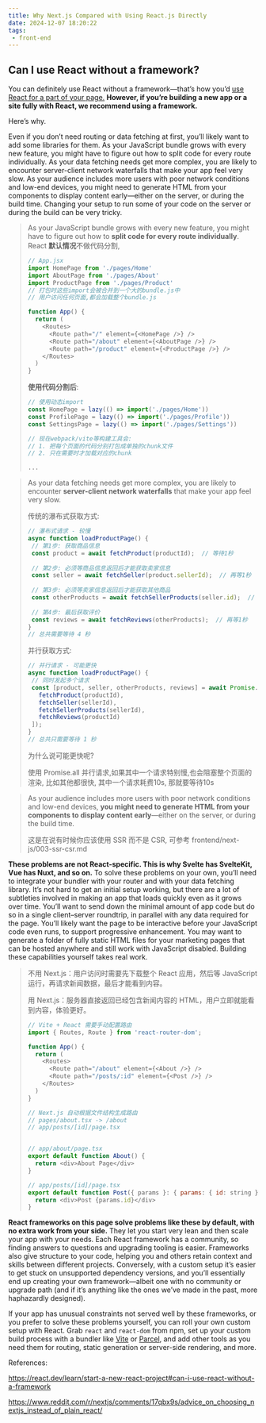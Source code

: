 ```yaml
---
title: Why Next.js Compared with Using React.js Directly
date: 2024-12-07 18:20:22
tags:
 - front-end
---
```


## **Can I use React without a framework?** 

You can definitely use React without a framework—that’s how you’d [use React for a part of your page.](https://react.dev/learn/add-react-to-an-existing-project#using-react-for-a-part-of-your-existing-page) **However, if you’re building a new app or a site fully with React, we recommend using a framework.**

Here’s why.

Even if you don’t need routing or data fetching at first, you’ll likely want to add some libraries for them. As your JavaScript bundle grows with every new feature, you might have to figure out how to split code for every route individually. As your data fetching needs get more complex, you are likely to encounter server-client network waterfalls that make your app feel very slow. As your audience includes more users with poor network conditions and low-end devices, you might need to generate HTML from your components to display content early—either on the server, or during the build time. Changing your setup to run some of your code on the server or during the build can be very tricky.

> As your JavaScript bundle grows with every new feature, you might have to figure out how to **split code for every route individually**. 
> React **默认情况**不做代码分割, 
>
> ```js
> // App.jsx
> import HomePage from './pages/Home'
> import AboutPage from './pages/About'
> import ProductPage from './pages/Product'
> // 打包时这些import会被合并到一个大的bundle.js中
> // 用户访问任何页面,都会加载整个bundle.js
> 
> function App() {
>   return (
>     <Routes>
>       <Route path="/" element={<HomePage />} />
>       <Route path="/about" element={<AboutPage />} />
>       <Route path="/product" element={<ProductPage />} />
>     </Routes>
>   )
> }
> ```
>
> **使用代码分割后**:
>
> ```js
> // 使用动态import
> const HomePage = lazy(() => import('./pages/Home'))
> const ProfilePage = lazy(() => import('./pages/Profile'))
> const SettingsPage = lazy(() => import('./pages/Settings'))
> 
> // 现在webpack/vite等构建工具会:
> // 1. 把每个页面的代码分别打包成单独的chunk文件
> // 2. 只在需要时才加载对应的chunk
> 
> ...
> ```



>As your data fetching needs get more complex, you are likely to encounter **server-client network waterfalls** that make your app feel very slow.
>
>传统的瀑布式获取方式:
>
>```js
>// 瀑布式请求 - 较慢
>async function loadProductPage() {
>  // 第1步: 获取商品信息
>  const product = await fetchProduct(productId);  // 等待1秒
>  
>  // 第2步: 必须等商品信息返回后才能获取卖家信息
>  const seller = await fetchSeller(product.sellerId);  // 再等1秒
>  
>  // 第3步: 必须等卖家信息返回后才能获取其他商品
>  const otherProducts = await fetchSellerProducts(seller.id);  // 再等1秒
>  
>  // 第4步: 最后获取评价
>  const reviews = await fetchReviews(otherProducts);  // 再等1秒
>}
>// 总共需要等待 4 秒
>```
>
>并行获取方式:
>
>```js
>// 并行请求 - 可能更快
>async function loadProductPage() {
>  // 同时发起多个请求
>  const [product, seller, otherProducts, reviews] = await Promise.all([
>    fetchProduct(productId),
>    fetchSeller(sellerId),
>    fetchSellerProducts(sellerId),
>    fetchReviews(productId)
>  ]);
>}
>// 总共只需要等待 1 秒
>```
>
>为什么说可能更快呢?
>
>使用 Promise.all 并行请求,如果其中一个请求特别慢,也会阻塞整个页面的渲染, 比如其他都很快, 其中一个请求耗费10s, 那就要等待10s



> As your audience includes more users with poor network conditions and low-end devices, **you might need to generate HTML from your components to display content early**—either on the server, or during the build time. 
>
> 这是在说有时候你应该使用 SSR 而不是 CSR, 可参考 frontend/next-js/003-ssr-csr.md

**These problems are not React-specific. This is why Svelte has SvelteKit, Vue has Nuxt, and so on.** To solve these problems on your own, you’ll need to integrate your bundler with your router and with your data fetching library. It’s not hard to get an initial setup working, but there are a lot of subtleties involved in making an app that loads quickly even as it grows over time. You’ll want to send down the minimal amount of app code but do so in a single client–server roundtrip, in parallel with any data required for the page. You’ll likely want the page to be interactive before your JavaScript code even runs, to support progressive enhancement. You may want to generate a folder of fully static HTML files for your marketing pages that can be hosted anywhere and still work with JavaScript disabled. Building these capabilities yourself takes real work.

> 不用 Next.js：用户访问时需要先下载整个 React 应用，然后等 JavaScript 运行，再请求新闻数据，最后才能看到内容。
>
> 用 Next.js：服务器直接返回已经包含新闻内容的 HTML，用户立即就能看到内容，体验更好。
>
> ```js
> // Vite + React 需要手动配置路由
> import { Routes, Route } from 'react-router-dom';
> 
> function App() {
>   return (
>     <Routes>
>       <Route path="/about" element={<About />} />
>       <Route path="/posts/:id" element={<Post />} />
>     </Routes>
>   )
> }
> ```
>
> ```js
> // Next.js 自动根据文件结构生成路由
> // pages/about.tsx -> /about
> // app/posts/[id]/page.tsx
> 
> 
> // app/about/page.tsx
> export default function About() {
>   return <div>About Page</div>
> }
> 
> // app/posts/[id]/page.tsx
> export default function Post({ params }: { params: { id: string } }) {
>   return <div>Post {params.id}</div>
> }
> ```

**React frameworks on this page solve problems like these by default, with no extra work from your side.** They let you start very lean and then scale your app with your needs. Each React framework has a community, so finding answers to questions and upgrading tooling is easier. Frameworks also give structure to your code, helping you and others retain context and skills between different projects. Conversely, with a custom setup it’s easier to get stuck on unsupported dependency versions, and you’ll essentially end up creating your own framework—albeit one with no community or upgrade path (and if it’s anything like the ones we’ve made in the past, more haphazardly designed).

If your app has unusual constraints not served well by these frameworks, or you prefer to solve these problems yourself, you can roll your own custom setup with React. Grab `react` and `react-dom` from npm, set up your custom build process with a bundler like [Vite](https://vitejs.dev/) or [Parcel](https://parceljs.org/), and add other tools as you need them for routing, static generation or server-side rendering, and more.

References: 

https://react.dev/learn/start-a-new-react-project#can-i-use-react-without-a-framework

https://www.reddit.com/r/nextjs/comments/17qbx9s/advice_on_choosing_nextjs_instead_of_plain_react/